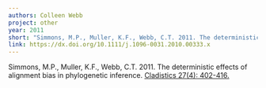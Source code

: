 ```yaml
---
authors: Colleen Webb
project: other
year: 2011
short: "Simmons, M.P., Muller, K.F., Webb, C.T. 2011. The deterministic effects of alignment bias in phylogenetic inference. Cladistics 27(4): 402-416."
link: https://dx.doi.org/10.1111/j.1096-0031.2010.00333.x
---
```


Simmons, M.P., Muller, K.F., Webb, C.T. 2011. The deterministic effects of alignment bias in phylogenetic inference. [Cladistics 27(4): 402-416.](https://dx.doi.org/10.1111/j.1096-0031.2010.00333.x)
